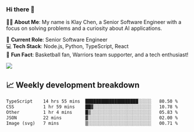 ### Hi there 👋

👨‍💻 **About Me**: My name is Klay Chen, a Senior Software Engineer with a focus on solving problems and a curiosity about AI applications.

💼 **Current Role**: Senior Software Engineer  
💻 **Tech Stack**: Node.js, Python, TypeScript, React  
🏀 **Fun Fact**: Basketball fan, Warriors team supporter, and a tech enthusiast!

<img align="center" src="https://github-readme-stats.vercel.app/api?username=nameczz&show_icons=true&hide_title=true&theme=dracula" />

## 📈 Weekly development breakdown

<!--START_SECTION:waka-->

```txt
TypeScript    14 hrs 55 mins  ████████████████████░░░░░   80.50 %
CSS           1 hr 59 mins    ██▓░░░░░░░░░░░░░░░░░░░░░░   10.78 %
Other         1 hr 4 mins     █▒░░░░░░░░░░░░░░░░░░░░░░░   05.83 %
JSON          22 mins         ▓░░░░░░░░░░░░░░░░░░░░░░░░   02.00 %
Image (svg)   7 mins          ▒░░░░░░░░░░░░░░░░░░░░░░░░   00.71 %
```

<!--END_SECTION:waka-->
